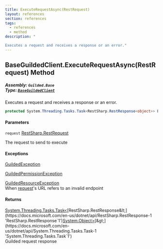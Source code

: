 ```yaml
---
title: ExecuteRequestAsync(RestRequest)
layout: references
section: references
tags:
  - references
  - method
description: "

Executes a request and receives a response or an error."
---
```


## BaseGuildedClient.ExecuteRequestAsync(RestRequest) Method
##### **Assembly:** `Guilded.Base`<br/>**Type:** [`BaseGuildedClient`](BaseGuildedClient 'Guilded.Base.BaseGuildedClient')

Executes a request and receives a response or an error.

```csharp
protected System.Threading.Tasks.Task<RestSharp.RestResponse<object>> ExecuteRequestAsync(RestSharp.RestRequest request);
```
#### Parameters

<a name='Guilded.Base.BaseGuildedClient.ExecuteRequestAsync(RestSharp.RestRequest).request'></a>

`request` [RestSharp.RestRequest](https://docs.microsoft.com/en-us/dotnet/api/RestSharp.RestRequest 'RestSharp.RestRequest')

The request to send to execute

#### Exceptions

[GuildedException](GuildedException 'Guilded.Base.GuildedException')

[GuildedPermissionException](GuildedPermissionException 'Guilded.Base.GuildedPermissionException')

[GuildedResourceException](GuildedResourceException 'Guilded.Base.GuildedResourceException')  
When [request](BaseGuildedClient.ExecuteRequestAsync(RestRequest)#Guilded.Base.BaseGuildedClient.ExecuteRequestAsync(RestSharp.RestRequest).request 'Guilded.Base.BaseGuildedClient.ExecuteRequestAsync(RestSharp.RestRequest).request')'s URL refers to an invalid endpoint

#### Returns
[System.Threading.Tasks.Task&lt;](https://docs.microsoft.com/en-us/dotnet/api/System.Threading.Tasks.Task-1 'System.Threading.Tasks.Task`1')[RestSharp.RestResponse&lt;](https://docs.microsoft.com/en-us/dotnet/api/RestSharp.RestResponse-1 'RestSharp.RestResponse`1')[System.Object](https://docs.microsoft.com/en-us/dotnet/api/System.Object 'System.Object')[&gt;](https://docs.microsoft.com/en-us/dotnet/api/RestSharp.RestResponse-1 'RestSharp.RestResponse`1')[&gt;](https://docs.microsoft.com/en-us/dotnet/api/System.Threading.Tasks.Task-1 'System.Threading.Tasks.Task`1')  
Guilded request response